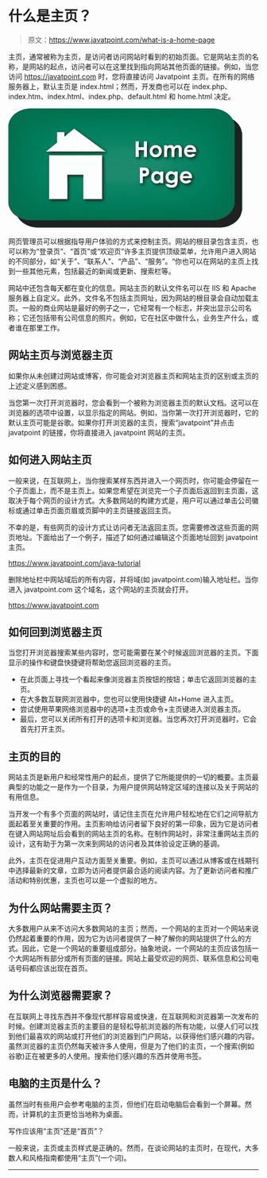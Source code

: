 # 什么是主页？

> 原文：<https://www.javatpoint.com/what-is-a-home-page>

主页，通常被称为主页，是访问者访问网站时看到的初始页面。它是网站主页的名称，是网站的起点，访问者可以在这里找到指向网站其他页面的链接。例如，当您访问 https://javatpoint.com 时，您将直接访问 Javatpoint 主页。在所有的网络服务器上，默认主页是 index.html；然而，开发商也可以在 index.php、index.htm、index.html、index.php、default.html 和 home.html 决定。

![What is a Home Page?](img/4d98f3b4b85639ac3b65f954fb1e54f4.png)

网页管理员可以根据指导用户体验的方式来控制主页。网站的根目录包含主页，也可以称为“登录页”、“首页”或“欢迎页”许多主页提供顶级菜单，允许用户进入网站的不同部分，如“关于”、“联系人”、“产品”、“服务”。“你也可以在网站的主页上找到一些其他元素，包括最近的新闻或更新、搜索栏等。

网站中还包含每天都在变化的信息。网站主页的默认文件名可以在 IIS 和 Apache 服务器上自定义。此外，文件名不包括主页网址，因为网站的根目录会自动加载主页。一般的商业网站是最好的例子之一，它经常有一个标志，并突出显示公司名称；它还包括带有公司信息的照片。例如，它在社区中做什么，业务生产什么，或者谁在那里工作。

## 网站主页与浏览器主页

如果你从未创建过网站或博客，你可能会对浏览器主页和网站主页的区别或主页的上述定义感到困惑。

当您第一次打开浏览器时，您会看到一个被称为浏览器主页的默认文档。这可以在浏览器的选项中设置，以显示指定的网站。例如，当你第一次打开浏览器时，它的默认主页可能是谷歌。如果你打开浏览器的主页，搜索“javatpoint”并点击 javatpoint 的链接，你将直接进入 javatpoint 网站的主页。

## 如何进入网站主页

一般来说，在互联网上，当你搜索某样东西并进入一个网页时，你可能会停留在一个子页面上，而不是主页上。如果您希望在浏览完一个子页面后返回到主页面，这取决于每个网页的设计方式。大多数网站的构建方式是，用户可以通过单击公司徽标或通过单击页面页眉或页脚中的主页链接返回主页。

不幸的是，有些网页的设计方式让访问者无法返回主页。您需要修改这些页面的网页地址。下面给出了一个例子，描述了如何通过编辑这个页面地址回到 javatpoint 主页。

https://www.javatpoint.com/java-tutorial

删除地址栏中网站域后的所有内容，并将域(如 javatpoint.com)输入地址栏。当你进入 javatpoint.com 这个域名，这个网站的主页就会打开。

https://www.javatpoint.com

## 如何回到浏览器主页

当您打开浏览器搜索某些内容时，您可能需要在某个时候返回浏览器的主页。下面显示的操作和键盘快捷键将帮助您返回浏览器的主页。

*   在此页面上寻找一个看起来像浏览器主页按钮的按钮；单击它返回浏览器的主页。
*   在大多数互联网浏览器中，您也可以使用快捷键 Alt+Home 进入主页。
*   尝试使用苹果网络浏览器中的选项+主页或命令+主页键进入浏览器主页。
*   最后，您可以关闭所有打开的选项卡和浏览器。当您再次打开浏览器时，它会首先打开主页。

## 主页的目的

网站主页是新用户和经常性用户的起点，提供了它所能提供的一切的概要。主页最典型的功能之一是作为一个目录，为用户提供网站特定区域的连接以及关于网站的有用信息。

当开发一个有多个页面的网站时，请记住主页在允许用户轻松地在它们之间导航方面起着至关重要的作用。主页影响给访问者留下良好的第一印象，因为它是访问者在键入网站网址后会看到的网站主页的名称。在制作网站时，非常注重网站主页的设计，这有助于为第一次来到网站的访问者及其体验设定正确的基调。

此外，主页在促进用户互动方面至关重要。例如，主页可以通过从博客或在线期刊中选择最新的文章，立即为访问者提供最合适的阅读内容。为了更新访问者和推广活动和特别优惠，主页也可以是一个虚拟的地方。

## 为什么网站需要主页？

大多数用户从来不访问大多数网站的主页；然而，一个网站的主页对一个网站来说仍然起着重要的作用，因为它为访问者提供了一种了解你的网站提供了什么的方式。因此，它是一个网站的重要组成部分。抽象地说，一个网站的主页应该包括一个大网站所有部分或所有页面的链接。网站上最受欢迎的网页、联系信息和公司电话号码都应该出现在首页。

## 为什么浏览器需要家？

在互联网上寻找东西并不像现代那样容易或快速，在互联网和浏览器第一次发布的时候。创建浏览器主页的主要目的是轻松导航浏览器的所有功能，以便人们可以找到他们最喜欢的网站或打开他们的浏览器到门户网站，以获得他们感兴趣的内容。虽然浏览器的主页仍然每天被许多人使用，但是为了他们的主页，一个搜索(例如谷歌)正在被更多的人使用。搜索他们感兴趣的东西并使用书签。

## 电脑的主页是什么？

虽然当时有些用户会参考电脑的主页，但他们在启动电脑后会看到一个屏幕。然而，计算机的主页更恰当地称为桌面。

写作应该用“主页”还是“首页”？

一般来说，主页或主页样式是正确的。然而，在谈论网站的主页时，在现代，大多数人和风格指南都使用“主页”(一个词)。

* * *